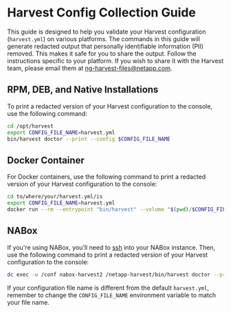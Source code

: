 # Harvest Config Collection Guide

This guide is designed to help you validate your Harvest configuration (`harvest.yml`) on various platforms.
The commands in this guide will generate redacted output that personally identifiable information (PII) removed.
This makes it safe for you to share the output.
Follow the instructions specific to your platform.
If you wish to share it with the Harvest team,
please email them at [ng-harvest-files@netapp.com](mailto:ng-harvest-files@netapp.com).

## RPM, DEB, and Native Installations

To print a redacted version of your Harvest configuration to the console, use the following command:

```bash
cd /opt/harvest
export CONFIG_FILE_NAME=harvest.yml
bin/harvest doctor --print --config $CONFIG_FILE_NAME
```

## Docker Container

For Docker containers, use the following command to print a redacted version of your Harvest configuration to the console:

```bash
cd to/where/your/harvest.yml/is
export CONFIG_FILE_NAME=harvest.yml
docker run --rm --entrypoint "bin/harvest" --volume "$(pwd)/$CONFIG_FILE_NAME:/opt/harvest/harvest.yml" ghcr.io/netapp/harvest doctor --print
```

## NABox

If you're using NABox, you'll need to [ssh](https://nabox.org/documentation/configuration/) into your NABox instance.
Then, use the following command to print a redacted version of your Harvest configuration to the console:

```bash
dc exec -w /conf nabox-harvest2 /netapp-harvest/bin/harvest doctor --print
```

If your configuration file name is different from the default `harvest.yml`,
remember to change the `CONFIG_FILE_NAME` environment variable to match your file name.
